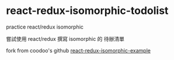 # react-redux-isomorphic-todolist
practice  react/redux isomorphic

嘗試使用 react/redux 撰寫 isomorphic 的 待辦清單

fork from coodoo's github
[react-redux-isomorphic-example](https://github.com/coodoo/react-redux-isomorphic-example)